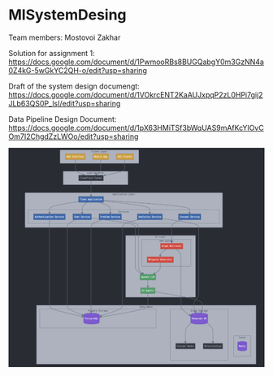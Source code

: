 # MlSystemDesing
Team members: Mostovoi Zakhar

Solution for assignment 1:
https://docs.google.com/document/d/1PwmooRBs8BUGQabgY0m3GzNN4a0Z4kG-5wGkYC2QH-o/edit?usp=sharing

Draft of the system design documengt: https://docs.google.com/document/d/1VOkrcENT2KaAUJxpqP2zL0HPi7gij2JLb63QS0P_lsI/edit?usp=sharing

Data Pipeline Design Document: https://docs.google.com/document/d/1pX63HMiTSf3bWqUAS9mAfKcYIOvCOm7I2ChgdZzLWOo/edit?usp=sharing

![Architecture](architecture1.png)
